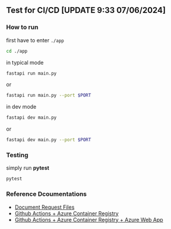 ## Test for CI/CD [UPDATE 9:33 07/06/2024]

### How to run
first have to enter `./app`
```sh
cd ./app
```

in typical mode
```sh
fastapi run main.py
```
or
```sh
fastapi run main.py --port $PORT
```

in dev mode
```sh
fastapi dev main.py
```
or 
```sh
fastapi dev main.py --port $PORT
```

### Testing
simply run **pytest**
```sh
pytest
```

### Reference Dcoumentations 
- [Document Request Files](https://fastapi.tiangolo.com/tutorial/request-files/#__tabbed_2_2)
- [Github Actions + Azure Container Registry](https://learn.microsoft.com/en-us/azure/container-instances/container-instances-github-action)
- [Github Actions + Azure Container Registry + Azure Web App](https://medium.com/t-t-software-solution/deploy-node-js-%E0%B8%94%E0%B9%89%E0%B8%A7%E0%B8%A2-azure-app-service-plan-azure-container-registry-%E0%B9%81%E0%B8%A5%E0%B8%B0-github-action-460998dd805f)